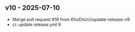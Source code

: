 ## v10 - 2025-07-10

- Merge pull request #16 from KhoDis/ci/update-release-v9
- ci: update release.yml 9


